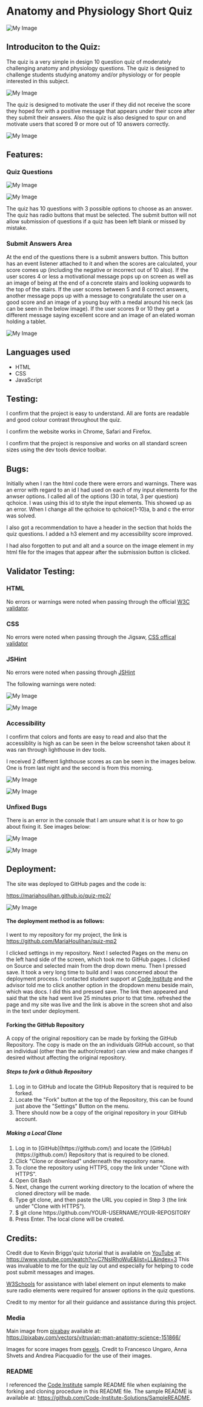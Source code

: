 # Anatomy and Physiology Short Quiz


![My Image](assets/images/responsive.JPG)


## Introduciton to the Quiz:


The quiz is a very simple in design 10 question quiz of moderately challenging anatomy and physiology questions. The quiz is designed to challenge students studying anatomy and/or physiology or for people interested in this subject.


![My Image](assets/images/quizTitleandMainImage.JPG)


The quiz is designed to motivate the user if they did not receive the score they hoped for with a positive message that appears under their score after they submit their answers. Also the quiz is also designed to spur on and motivate users that scored 9 or more out of 10 answers correctly.


![My Image](assets/images/headings.JPG)


## Features:

### Quiz Questions


![My Image](assets/images/Questions1-5.JPG)

![My Image](assets/images/Questions6-10.JPG)


The quiz has 10 questions with 3 possible options to choose as an answer. The quiz has radio buttons that must be selected. The submit button will not allow submission of questions if a quiz has been left blank or missed by mistake.


### Submit Answers Area


At the end of the questions there is a submit answers button. This button has an event listener attached to it and when the scores are calculated, your score comes up (including the negative or incorrect out of 10 also). If the user scores 4 or less a motivational message pops up on screen as well as an image of being at the end of a concrete stairs and looking uopwards to the top of the stairs. If the user scores between 5 and 8 correct answers, another message pops up with a message to congratulate the user on a good score and an image of a young buy with a medal around his neck (as can be seen in the below image). If the user scores 9 or 10 they get a different message saying excellent score and an image of an elated woman holding a tablet.


![My Image](assets/images/scoreMessageandImage.JPG)


## Languages used

<ul>
<li>HTML</li>
<li>CSS</li>
<li>JavaScript</li>
</ul>


## Testing:

I confirm that the project is easy to understand. All are fonts are readable and good colour contrast throughout the quiz.

I confirm the website works in Chrome, Safari and Firefox.

I confirm that the project is responsive and works on all standard screen sizes using the dev tools device toolbar.


## Bugs:

Initially when I ran the html code there were errors and warnings. There was an error with regard to an id I had used on each of my input elements for the anwser options. I called all of the options (30 in total, 3 per question) qchoice. I was using this id to style the input elements. This showed up as an error. When I change all the qchoice to qchoice(1-10)a, b and c the error was solved.

I also got a recommendation to have a header in the section that holds the quiz questions. I added a h3 element and my accessibility score improved.

I had also forgotten to put and alt and a source on the image element in my html file for the images that appear after the submission button is clicked.

## Validator Testing:

### HTML

No errors or warnings were noted when passing through the official [W3C validator](https://validator.w3.org/#validate_by_input).

### CSS

No errors were noted when passing through the Jigsaw, [CSS offical validator](https://jigsaw.w3.org/css-validator/)

### JSHint

No errors were noted when passing through [JSHint](https://jshint.com/)

The following warnings were noted:

![My Image](assets/images/JSHint1.JPG)

![My Image](assets/images/JSHint2.JPG)


### Accessibility


I confirm that colors and fonts are easy to read and also that the accessiblity is high as can be seen in the below screenshot taken about it was ran through lighthouse in dev tools.

I received 2 different lighthouse scores as can be seen in the images below. One is from last night and the second is from this morning.

![My Image](assets/images/lighthouseMP2mobile1.JPG)

![My Image](assets/images/lighthouseMP2.JPG)


### Unfixed Bugs

There is an error in the console that I am unsure what it is or how to go about fixing it. See images below:


![My Image](assets/images/consoleError.JPG)

![My Image](assets/images/consoleError2.JPG)


## Deployment:

The site was deployed to GitHub pages and the code is:

https://mariahoulihan.github.io/quiz-mp2/


![My Image](assets/images/deployed.JPG)


#### The deployment method is as follows:

I went to my repository for my project, the link is https://github.com/MariaHoulihan/quiz-mp2

I clicked settings in my repository. Next I selected Pages on the menu on the left hand side of the screen, which took me to GitHub pages. I clicked on Source and selected main from the drop down menu. Then I pressed save. It took a very long time to build and I was concerned about the deployment process. I contacted student support at [Code Institute](https://learn.codeinstitute.net) and the advisor told me to click another option in the dropdown menu beside main, which was docs. I did this and pressed save. The link then appeared and said that the site had went live 25 minutes prior to that time. refreshed the page and my site was live and the link is above in the screen shot and also in the text under deployment.

#### Forking the GitHub Repository

A copy of the original repositiory can be made by forking the GitHub Repository. The copy is made on the an individuals GitHub account, so that an individual (other than the author/creator) can view and make changes if desired without affecting the original repository. 

##### Steps to fork a Github Repository

<ol>
<li>Log in to GitHub and locate the GitHub Repository that is required to be forked.</li>
<li>Locate the "Fork" button at the top of the Repository, this can be found just above the "Settings" Button on the menu.</li>
<li>There should now be a copy of the original repository in your GitHub account.</li></ol>

##### Making a Local Clone

<ol>
<li>Log in to [GitHub](https://github.com/) and locate the [GitHub](https://github.com/) Repository that is required to be cloned.</li>
<li>Click "Clone or download" underneath the repository name.</li>
<li>To clone the repository using HTTPS, copy the link under "Clone with HTTPS".</li>
<li>Open Git Bash</li>
<li>Next, change the current working directory to the location of where the cloned directory will be made.</li>
<li>Type git clone, and then paste the URL you copied in Step 3 (the link under "Clone with HTTPS").</li>
<li>$ git clone https://github.com/YOUR-USERNAME/YOUR-REPOSITORY</li>
<li>Press Enter. The local clone will be created.</li>
</ol>

## Credits:

Credit due to Kevin Briggs'quiz tutorial that is available on [YouTube](https://www.youtube.com/) at: https://www.youtube.com/watch?v=C7NsIRhoWuE&list=LL&index=3 This was invaluable to me for the quiz lay out and especially for helping to code post submit messages and images.

[W3Schools](https://www.w3schools.com) for assistance with label element on input elements to make sure radio elements were required for answer options in the quiz questions.

Credit to my mentor for all their guidance and assistance during this project.

### Media

Main image from [pixabay](https://pixabay.com?) available at: https://pixabay.com/vectors/vitruvian-man-anatomy-science-151866/

Images for score images from [pexels](https://www.pexels.com/). Credit to Francesco Ungaro, Anna Shvets and Andrea Piacquadio for the use of their images.

### README

I referenced the [Code Institute](https://learn.codeinstitute.net/) sample README file when explaining the forking and cloning procedure in this README file. The sample README is available at: https://github.com/Code-Institute-Solutions/SampleREADME.